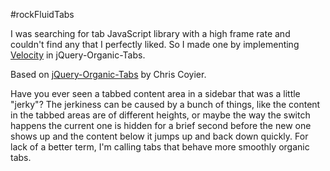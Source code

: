 #rockFluidTabs

I was searching for tab JavaScript library with a high frame rate and couldn't find any that I perfectly liked.
So I made one by implementing [Velocity](http://julian.com/research/velocity/) in jQuery-Organic-Tabs.


Based on [jQuery-Organic-Tabs](http://css-tricks.com/examples/OrganicTabs/) by Chris Coyier.

Have you ever seen a tabbed content area in a sidebar that was a little "jerky"? The jerkiness can be caused by a bunch of things, like the content in the tabbed areas are of different heights, or maybe the way the switch happens the current one is hidden for a brief second before the new one shows up and the content below it jumps up and back down quickly. For lack of a better term, I'm calling tabs that behave more smoothly organic tabs.
